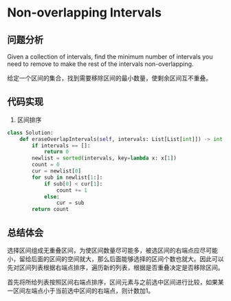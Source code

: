 #  Non-overlapping Intervals

## 问题分析

Given a collection of intervals, find the minimum number of intervals you need to remove to make the rest of the intervals non-overlapping.

给定一个区间的集合，找到需要移除区间的最小数量，使剩余区间互不重叠。

## 代码实现

1. 区间排序
``` python
class Solution:
    def eraseOverlapIntervals(self, intervals: List[List[int]]) -> int:
        if intervals == []:
            return 0
        newlist = sorted(intervals, key=lambda x: x[1])
        count = 0
        cur = newlist[0]
        for sub in newlist[1:]:
            if sub[0] < cur[1]:
                count += 1
            else:
                cur = sub
        return count 
```



## 总结体会

选择区间组成无重叠区间，为使区间数量尽可能多，被选区间的右端点应尽可能小，留给后面的区间的空间就大，那么后面能够选择的区间个数也就大。因此可以先对区间列表根据右端点排序，遍历新的列表，根据是否重叠决定是否移除区间。

首先将所给列表按照区间右端点排序，区间元素与之前选中区间进行比较，如果某一区间左端点小于当前选中区间的右端点，则计数加1。